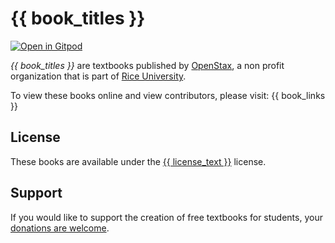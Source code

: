 # {{ book_titles }}

[![Open in Gitpod](https://gitpod.io/button/open-in-gitpod.svg)](https://gitpod.io/from-referrer/)

_{{ book_titles }}_ are textbooks published by [OpenStax](https://openstax.org/), a non profit organization that is part of [Rice University](https://www.rice.edu/).

To view these books online and view contributors, please visit:
{{ book_links }}

## License
These books are available under the [{{ license_text }}](./LICENSE) license.

## Support
If you would like to support the creation of free textbooks for students, your [donations are welcome](https://riceconnect.rice.edu/donation/support-openstax-banner).
